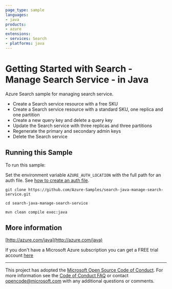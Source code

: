 ```yaml
---
page_type: sample
languages:
- java
products:
- azure
extensions:
- services: Search
- platforms: java
---
```


# Getting Started with Search - Manage Search Service - in Java #


  Azure Search sample for managing search service.
   - Create a Search service resource with a free SKU
   - Create a Search service resource with a standard SKU, one replica and one partition
   - Create a new query key and delete a query key
   - Update the Search service with three replicas and three partitions
   - Regenerate the primary and secondary admin keys
   - Delete the Search service
 

## Running this Sample ##

To run this sample:

Set the environment variable `AZURE_AUTH_LOCATION` with the full path for an auth file. See [how to create an auth file](https://github.com/Azure/azure-libraries-for-java/blob/master/AUTH.md).

    git clone https://github.com/Azure-Samples/search-java-manage-search-service.git

    cd search-java-manage-search-service

    mvn clean compile exec:java

## More information ##

[http://azure.com/java](http://azure.com/java)

If you don't have a Microsoft Azure subscription you can get a FREE trial account [here](http://go.microsoft.com/fwlink/?LinkId=330212)

---

This project has adopted the [Microsoft Open Source Code of Conduct](https://opensource.microsoft.com/codeofconduct/). For more information see the [Code of Conduct FAQ](https://opensource.microsoft.com/codeofconduct/faq/) or contact [opencode@microsoft.com](mailto:opencode@microsoft.com) with any additional questions or comments.